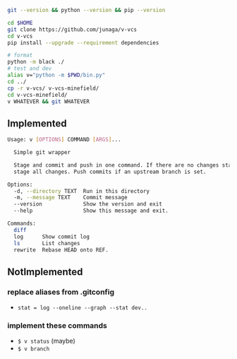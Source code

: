 ```sh
git --version && python --version && pip --version

cd $HOME
git clone https://github.com/junaga/v-vcs
cd v-vcs
pip install --upgrade --requirement dependencies

# format
python -m black ./
# test and dev
alias v="python -m $PWD/bin.py"
cd ../
cp -r v-vcs/ v-vcs-minefield/
cd v-vcs-minefield/
v WHATEVER && git WHATEVER
```

## Implemented

```sh
Usage: v [OPTIONS] COMMAND [ARGS]...

  Simple git wrapper

  Stage and commit and push in one command. If there are no changes staged,
  stage all changes. Push commits if an upstream branch is set.

Options:
  -d, --directory TEXT  Run in this directory
  -m, --message TEXT    Commit message
  --version             Show the version and exit
  --help                Show this message and exit.

Commands:
  diff
  log      Show commit log
  ls       List changes
  rewrite  Rebase HEAD onto REF.
```

## NotImplemented

### replace aliases from .gitconfig

- `stat = log --oneline --graph --stat dev..`

### implement these commands

- `$ v status` (maybe)
- `$ v branch`
